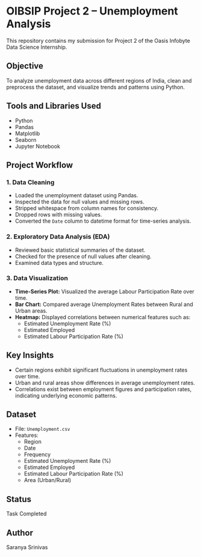 # OIBSIP Project 2 – Unemployment Analysis

This repository contains my submission for Project 2 of the Oasis Infobyte Data Science Internship.

## Objective

To analyze unemployment data across different regions of India, clean and preprocess the dataset, and visualize trends and patterns using Python.

## Tools and Libraries Used

- Python
- Pandas
- Matplotlib
- Seaborn
- Jupyter Notebook

## Project Workflow

### 1. Data Cleaning

- Loaded the unemployment dataset using Pandas.
- Inspected the data for null values and missing rows.
- Stripped whitespace from column names for consistency.
- Dropped rows with missing values.
- Converted the `Date` column to datetime format for time-series analysis.

### 2. Exploratory Data Analysis (EDA)

- Reviewed basic statistical summaries of the dataset.
- Checked for the presence of null values after cleaning.
- Examined data types and structure.

### 3. Data Visualization

- **Time-Series Plot:** Visualized the average Labour Participation Rate over time.
- **Bar Chart:** Compared average Unemployment Rates between Rural and Urban areas.
- **Heatmap:** Displayed correlations between numerical features such as:
  - Estimated Unemployment Rate (%)
  - Estimated Employed
  - Estimated Labour Participation Rate (%)

## Key Insights

- Certain regions exhibit significant fluctuations in unemployment rates over time.
- Urban and rural areas show differences in average unemployment rates.
- Correlations exist between employment figures and participation rates, indicating underlying economic patterns.

## Dataset

- File: `Unemployment.csv`
- Features:
  - Region
  - Date
  - Frequency
  - Estimated Unemployment Rate (%)
  - Estimated Employed
  - Estimated Labour Participation Rate (%)
  - Area (Urban/Rural)

## Status

Task Completed

## Author

Saranya Srinivas
